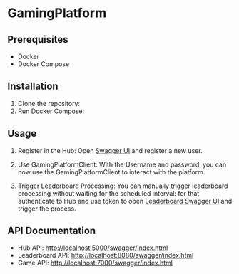 # GamingPlatform

## Prerequisites
- Docker
- Docker Compose

## Installation
1. Clone the repository:
2. Run Docker Compose:
## Usage
1. Register in the Hub:
   Open [Swagger UI](http://localhost:5000/swagger/index.html) and register a new user.

2. Use GamingPlatformClient:
   With the Username and password, you can now use the GamingPlatformClient to interact with the platform.

4. Trigger Leaderboard Processing:
   You can manually trigger leaderboard processing without waiting for the scheduled interval:
   for that authenticate to Hub and use token to open [Leaderboard Swagger UI](http://localhost:8080/swagger/index.html) and trigger the process.

## API Documentation
- Hub API: [http://localhost:5000/swagger/index.html](http://localhost:5000/swagger/index.html)
- Leaderboard API: [http://localhost:8080/swagger/index.html](http://localhost:8080/swagger/index.html)
- Game API: [http://localhost:7000/swagger/index.html](http://localhost:7000/swagger/index.html)